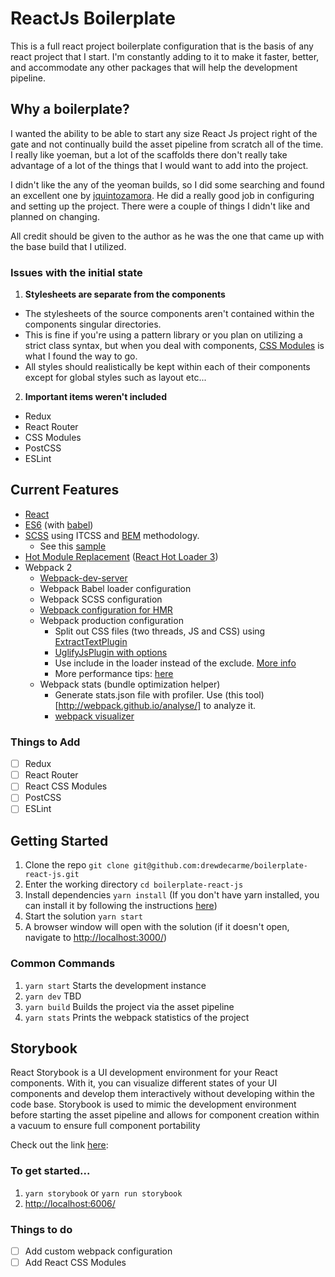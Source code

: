# ReactJs Boilerplate
This is a full react project boilerplate configuration that is the basis of any react project that I start. I'm constantly adding to it to make it faster, better, and accommodate any other packages that will help the development pipeline.


## Why a boilerplate?
I wanted the ability to be able to start any size React Js project right of the gate and not continually build the asset pipeline from scratch all of the time. I really like yoeman, but a lot of the scaffolds there don't really take advantage of a lot of the things that I would want to add into the project.

I didn't like the any of the yeoman builds, so I did some searching and found an excellent one by [jquintozamora](https://github.com/jquintozamora/react-es6-webpack-minimal-starter-template). He did a really good job in configuring and setting up the project. There were a couple of things I didn't like and planned on changing.

All credit should be given to the author as he was the one that came up with the base build that I utilized.

### Issues with the initial state
1. **Stylesheets are separate from the components**
  * The stylesheets of the source components aren't contained within the components singular directories. 
  * This is fine if you're using a pattern library or you plan on utilizing a strict class syntax, but when you deal with components, [CSS Modules]() is what I found the way to go. 
  * All styles should realistically be kept within each of their components except for global styles such as layout etc...

2. **Important items weren't included**
  * Redux
  * React Router
  * CSS Modules
  * PostCSS
  * ESLint

## Current Features
- [React](https://facebook.github.io/react) 
- [ES6](http://es6-features.org) (with [babel](https://babeljs.io))
- [SCSS](http://sass-lang.com) using ITCSS and [BEM](http://getbem.com/introduction/) methodology. 
    - See this [sample](https://github.com/xfiveco/chisel-sample/tree/master/src/styles)
- [Hot Module Replacement](https://medium.com/@dan_abramov/hot-reloading-in-react-1140438583bf#.xh6v0ht7j) ([React Hot Loader 3](https://github.com/gaearon/react-hot-loader/issues/243))
- Webpack 2
    - [Webpack-dev-server](https://webpack.js.org/how-to/develop/#webpack-dev-server)
    - Webpack Babel loader configuration
    - Webpack SCSS configuration
    - [Webpack configuration for HMR](https://webpack.js.org/how-to/hot-module-reload)
    - Webpack production configuration
         - Split out CSS files (two threads, JS and CSS) using [ExtractTextPlugin](https://github.com/webpack/extract-text-webpack-plugin) 
         - [UglifyJsPlugin with options](https://github.com/webpack/webpack/blob/v1.13.3/lib/optimize/UglifyJsPlugin.js)
         - Use include in the loader instead of the exclude. [More info](http://stackoverflow.com/questions/37823764/how-include-and-exclude-works-in-webpack-loader)
         - More performance tips: [here](https://medium.com/@khanght/optimize-webpack-production-build-ec594242b222#.bj3eyg65p)
    - Webpack stats (bundle optimization helper)
        - Generate stats.json file with profiler. Use (this tool)[http://webpack.github.io/analyse/] to analyze it.
        - [webpack visualizer](https://chrisbateman.github.io/webpack-visualizer/)

### Things to Add
  - [ ] Redux
  - [ ] React Router
  - [ ] React CSS Modules
  - [ ] PostCSS
  - [ ] ESLint 

## Getting Started
  1. Clone the repo `git clone git@github.com:drewdecarme/boilerplate-react-js.git`
  2. Enter the working directory `cd boilerplate-react-js`
  3. Install dependencies `yarn install` (If you don't have yarn installed, you can install it by following the instructions [here](https://yarnpkg.com/lang/en/docs/install/))
  4. Start the solution `yarn start`
  5. A browser window will open with the solution (if it doesn't open, navigate to [http://localhost:3000/](http://localhost:3000))

### Common Commands
  1. `yarn start` Starts the development instance
  2. `yarn dev` TBD
  3. `yarn build` Builds the project via the asset pipeline
  4. `yarn stats` Prints the webpack statistics of the project

## Storybook
React Storybook is a UI development environment for your React components. With it, you can visualize different states of your UI components and develop them interactively without developing within the code base. Storybook is used to mimic the development environment before starting the asset pipeline and allows for component creation within a vacuum to ensure full component portability

Check out the link [here](https://github.com/storybooks/storybook/tree/master/packages/react-storybook):

### To get started...
1. `yarn storybook` or `yarn run storybook`
2. [http://localhost:6006/](http://localhost:6006/)

### Things to do
- [ ] Add custom webpack configuration
- [ ] Add React CSS Modules
